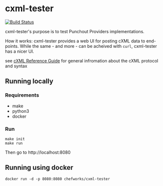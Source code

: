 # cxml-tester
[![Build Status](https://img.shields.io/github/workflow/status/chefworks/cxml-tester/ci-tests)](https://github.com/chefworks/cxml-tester)

cxml-tester's purpose is to test Punchout Providers implementations.

How it works: cxml-tester provides a web UI for posting cXML data to end-points.
While the same - and more - can be acheived with `curl`, cxml-tester has a nicer UI.

see [cXML Reference Guide](http://xml.cxml.org/current/cXMLReferenceGuide.pdf) for general
infromation about the cXML protocol and syntax


## Running locally
### Requirements
- make
- python3
- docker

### Run

```
make init
make run
```

Then go to http://localhost:8080


## Running using docker

```
docker run -d -p 8080:8080 chefworks/cxml-tester
```
